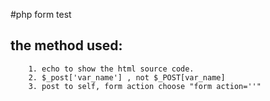 #php form test


## the method used:

		1. echo to show the html source code.
		2. $_post['var_name'] , not $_POST[var_name]
		3. post to self, form action choose "form action=''"